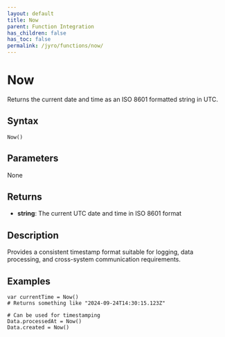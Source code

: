 ```yaml
---
layout: default
title: Now
parent: Function Integration
has_children: false
has_toc: false
permalink: /jyro/functions/now/
---
```


# Now

Returns the current date and time as an ISO 8601 formatted string in UTC.

## Syntax

```jyro
Now()
```

## Parameters

None

## Returns

- **string**: The current UTC date and time in ISO 8601 format

## Description

Provides a consistent timestamp format suitable for logging, data processing, and cross-system communication requirements.

## Examples

```jyro
var currentTime = Now()
# Returns something like "2024-09-24T14:30:15.123Z"
```

```jyro
# Can be used for timestamping
Data.processedAt = Now()
Data.created = Now()
```